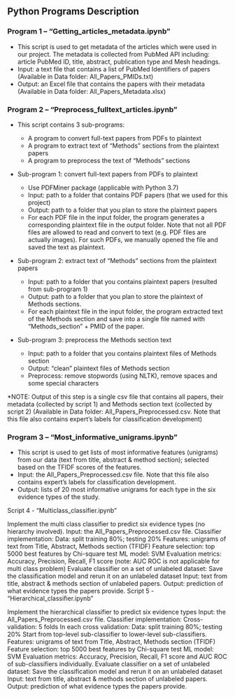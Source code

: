 ## Python Programs Description

### Program 1 – “Getting_articles_metadata.ipynb”
* This script is used to get metadata of the articles which were used in our project. The metadata is collected from PubMed API including: article PubMed ID, title, abstract, publication type and Mesh headings.
* Input: a text file that contains a list of PubMed Identifiers of papers (Available in Data folder: All_Papers_PMIDs.txt)
* Output: an Excel file that contains the papers with their metadata (Available in Data folder: All_Papers_Metadata.xlsx)

### Program 2 – “Preprocess_fulltext_articles.ipynb”
* This script contains 3 sub-programs:
  - A program to convert full-text papers from PDFs to plaintext
  - A program to extract text of “Methods” sections from the plaintext papers
  - A program to preprocess the text of “Methods” sections

* Sub-program 1: convert full-text papers from PDFs to plaintext
  - Use PDFMiner package (applicable with Python 3.7)
  - Input: path to a folder that contains PDF papers (that we used for this project)
  - Output: path to a folder that you plan to store the plaintext papers 
  - For each PDF file in the input folder, the program generates a corresponding plaintext file in the output folder. Note that not all PDF files are allowed to read and convert to text (e.g. PDF files are actually images). For such PDFs, we manually opened the file and saved the text as plaintext.

* Sub-program 2: extract text of “Methods” sections from the plaintext papers
  - Input: path to a folder that you contains plaintext papers (resulted from sub-program 1)
  - Output: path to a folder that you plan to store the plaintext of Methods sections. 
  - For each plaintext file in the input folder, the program extracted text of the Methods section and save into a single file named with “Methods_section” + PMID of the paper. 

* Sub-program 3: preprocess the Methods section text 
  - Input: path to a folder that you contains plaintext files of Methods section
  - Output: “clean” plaintext files of Methods section
  - Preprocess: remove stopwords (using NLTK), remove spaces and some special characters

*NOTE: Output of this step is a single csv file that contains all papers, their metadata (collected by script 1) and Methods section text (collected by script 2) (Available in Data folder: All_Papers_Preprocessed.csv. Note that this file also contains expert’s labels for classification development)

### Program 3 – “Most_informative_unigrams.ipynb”

* This script is used to get lists of most informative features (unigrams) from our data (text from title, abstract & method section); selected based on the TFIDF scores of the features. 
* Input: the All_Papers_Preprocessed.csv file. Note that this file also contains expert’s labels for classification development. 
* Output: lists of 20 most informative unigrams for each type in the six evidence types of the study. 

Script 4 - “Multiclass_classifier.ipynb”

Implement the multi class classifier to predict six evidence types (no hierarchy involved). 
Input: the All_Papers_Preprocessed.csv file.
Classifier implementation: 
Data: split training 80%; testing 20%
Features: unigrams of text from Title, Abstract, Methods section (TFIDF)
Feature selection: top 5000 best features by Chi-square test
ML model: SVM
Evaluation metrics: Accuracy, Precision, Recall, F1 score (note: AUC ROC is not applicable for multi class problem)
Evaluate classifier on a set of unlabeled dataset: 
Save the classification model and rerun it on an unlabeled dataset
Input: text from title, abstract & methods section of unlabeled papers. 
Output: prediction of what evidence types the papers provide. 
Script 5 - “Hierarchical_classifier.ipynb”

Implement the hierarchical classifier to predict six evidence types
Input: the All_Papers_Preprocessed.csv file.
Classifier implementation: 
Cross-validation: 5 folds 
In each cross validation: 
Data: split training 80%; testing 20%
Start from top-level sub-classifier to lower-level sub-classifiers. 
Features: unigrams of text from Title, Abstract, Methods section (TFIDF)
Feature selection: top 5000 best features by Chi-square test
ML model: SVM
Evaluation metrics: Accuracy, Precision, Recall, F1 score and AUC ROC of sub-classifiers individually. 
Evaluate classifier on a set of unlabeled dataset: 
Save the classification model and rerun it on an unlabeled dataset
Input: text from title, abstract & methods section of unlabeled papers. 
Output: prediction of what evidence types the papers provide. 
